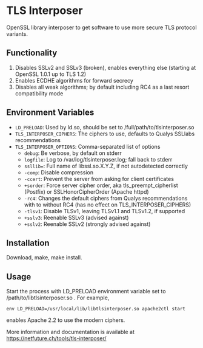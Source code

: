 TLS Interposer
==============

OpenSSL library interposer to get software to use more secure TLS protocol variants.

Functionality
-------------
1. Disables SSLv2 and SSLv3 (broken), enables everything else (starting at OpenSSL 1.0.1 up to TLS 1.2)
2. Enables ECDHE algorithms for forward secrecy
3. Disables all weak algorithms; by default including RC4 as a last resort compatibility mode

Environment Variables
---------------------
* `LD_PRELOAD`: Used by ld.so, should be set to /full/path/to/tlsinterposer.so
* `TLS_INTERPOSER_CIPHERS`: The ciphers to use, defaults to Qualys SSLlabs recommendations
* `TLS_INTERPOSER_OPTIONS`: Comma-separated list of options
  - `debug`: Be verbose, by default on stderr
  - `logfile`: Log to /var/log/tlsinterposer.log; fall back to stderr
  - `ssllib=`: Full name of libssl.so.X.Y.Z, if not autodetected correctly
  - `-comp`: Disable compression
  - `-ccert`: Prevent the server from asking for client certificates
  - `+sorder`: Force server cipher order, aka tls_preempt_cipherlist (Postfix) or SSLHonorCipherOrder (Apache httpd)
  - `-rc4`: Changes the default ciphers from Qualys recommendations with to without RC4 (has no effect on TLS_INTERPOSER_CIPHERS)
  - `-tlsv1`: Disable TLSv1, leaving TLSv1.1 and TLSv1.2, if supported
  - `+sslv3`: Reenable SSLv3 (advised against)
  - `+sslv2`: Reenable SSLv2 (strongly advised against)

Installation
------------
Download, make, make install.

Usage
-----
Start the process with LD_PRELOAD environment variable set to /path/to/libtlsinterposer.so . For example,

	env LD_PRELOAD=/usr/local/lib/libtlsinterposer.so apache2ctl start

enables Apache 2.2 to use the modern ciphers.

More information and documentation is available at https://netfuture.ch/tools/tls-interposer/
